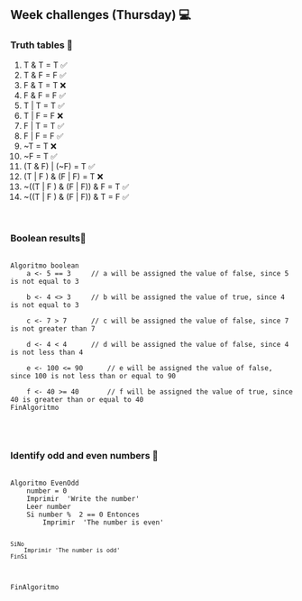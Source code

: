 <h2>Week challenges (Thursday) 💻</h2>

<h3>Truth tables 📝</h3>

1. T & T = T ✅ 
2. T & F = F ✅ 
3. F & T = T ❌
4. F & F = F ✅
5. T | T = T ✅
6. T | F = F ❌
7. F | T = T ✅
8. F | F = F ✅
9. ~T = T ❌
10. ~F = T ✅
11. (T & F) | (~F) = T ✅
12. (T | F ) & (F | F) = T ❌
13. ~((T | F ) & (F | F)) & F = T ✅
14. ~((T | F ) & (F | F)) & T = F ✅

</br>

<h3>Boolean results📝</h3>

<pre>
    <code>
Algoritmo boolean
	a <- 5 == 3		// a will be assigned the value of false, since 5 is not equal to 3

	b <- 4 <> 3		// b will be assigned the value of true, since 4 is not equal to 3

	c <- 7 > 7		// c will be assigned the value of false, since 7 is not greater than 7

	d <- 4 < 4		// d will be assigned the value of false, since 4 is not less than 4

	e <- 100 <= 90		// e will be assigned the value of false, since 100 is not less than or equal to 90

	f <- 40 >= 40		// f will be assigned the value of true, since 40 is greater than or equal to 40
FinAlgoritmo
    </code>
</pre>

</br>

<h3>Identify odd and even numbers 📝</h3>
<pre>
  <code>
Algoritmo EvenOdd
	number = 0
	Imprimir  'Write the number'
	Leer number
	Si number %  2 == 0 Entonces
		Imprimir  'The number is even'
		
	SiNo
		Imprimir 'The number is odd'
	FinSi
FinAlgoritmo
   </code>
</pre>

